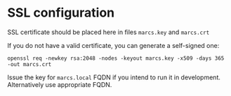 # SSL configuration

SSL certificate should be placed here in files `marcs.key` and `marcs.crt`

If you do not have a valid certificate, you can generate a self-signed one:

```
openssl req -newkey rsa:2048 -nodes -keyout marcs.key -x509 -days 365 -out marcs.crt
```

Issue the key for `marcs.local` FQDN if you intend to run it in development.
Alternatively use appropriate FQDN.

